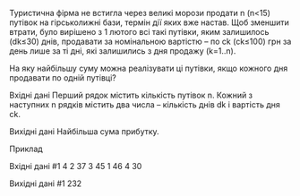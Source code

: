Туристична фірма не встигла через великі морози продати n (n<15) путівок на гірськолижні бази, термін дії яких вже настав. Щоб зменшити втрати, було вирішено з 1 лютого всі такі путівки, яким залишилось (dk≤30) днів, продавати за номінальною вартістю – по ck (ck≤100) грн за день лише за ті дні, які залишились з дня продажу (k=1..n).


На яку найбільшу суму можна реалізувати ці путівки, якщо кожного дня продавати по одній путівці?


Вхідні дані
Перший рядок містить кількість путівок n. Кожний з наступних n рядків містить два числа – кількість днів dk і вартість дня ck.


Вихідні дані
Найбільша сума прибутку.



Приклад



Вхідні дані #1
4
2 37
3 45
1 46
4 30



Вихідні дані #1
232